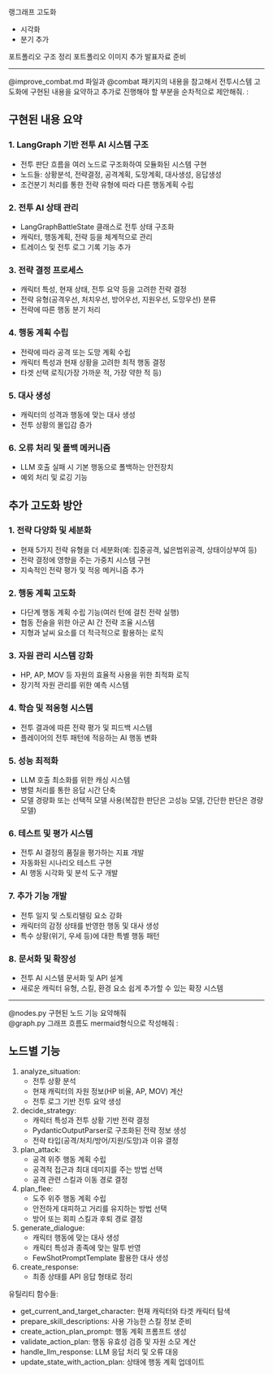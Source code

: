 
랭그래프 고도화
- 시각화
- 분기 추가

포트폴리오 구조 정리
포트폴리오 이미지 추가
발표자료 준비


--- 
@improve_combat.md 파일과 @combat 패키지의 내용을 참고해서 전투시스템 고도화에 구현된 내용을 요약하고 추가로 진행해야 할 부분을 순차적으로 제안해줘.
:

## 구현된 내용 요약

### 1. LangGraph 기반 전투 AI 시스템 구조
- 전투 판단 흐름을 여러 노드로 구조화하여 모듈화된 시스템 구현
- 노드들: 상황분석, 전략결정, 공격계획, 도망계획, 대사생성, 응답생성
- 조건분기 처리를 통한 전략 유형에 따라 다른 행동계획 수립
### 2. 전투 AI 상태 관리
- LangGraphBattleState 클래스로 전투 상태 구조화
- 캐릭터, 행동계획, 전략 등을 체계적으로 관리
- 트레이스 및 전투 로그 기록 기능 추가
### 3. 전략 결정 프로세스
- 캐릭터 특성, 현재 상태, 전투 요약 등을 고려한 전략 결정
- 전략 유형(공격우선, 처치우선, 방어우선, 지원우선, 도망우선) 분류
- 전략에 따른 행동 분기 처리
### 4. 행동 계획 수립
- 전략에 따라 공격 또는 도망 계획 수립
- 캐릭터 특성과 현재 상황을 고려한 최적 행동 결정
- 타겟 선택 로직(가장 가까운 적, 가장 약한 적 등)
### 5. 대사 생성
- 캐릭터의 성격과 행동에 맞는 대사 생성
- 전투 상황의 몰입감 증가
### 6. 오류 처리 및 폴백 메커니즘
- LLM 호출 실패 시 기본 행동으로 폴백하는 안전장치
- 예외 처리 및 로깅 기능

## 추가 고도화 방안

### 1. 전략 다양화 및 세분화
- 현재 5가지 전략 유형을 더 세분화(예: 집중공격, 넓은범위공격, 상태이상부여 등)
- 전략 결정에 영향을 주는 가중치 시스템 구현
- 지속적인 전략 평가 및 적응 메커니즘 추가
### 2. 행동 계획 고도화
- 다단계 행동 계획 수립 기능(여러 턴에 걸친 전략 실행)
- 협동 전술을 위한 아군 AI 간 전략 조율 시스템
- 지형과 날씨 요소를 더 적극적으로 활용하는 로직
### 3. 자원 관리 시스템 강화
- HP, AP, MOV 등 자원의 효율적 사용을 위한 최적화 로직
- 장기적 자원 관리를 위한 예측 시스템
### 4. 학습 및 적응형 시스템
- 전투 결과에 따른 전략 평가 및 피드백 시스템
- 플레이어의 전투 패턴에 적응하는 AI 행동 변화
### 5. 성능 최적화
- LLM 호출 최소화를 위한 캐싱 시스템
- 병렬 처리를 통한 응답 시간 단축
- 모델 경량화 또는 선택적 모델 사용(복잡한 판단은 고성능 모델, 간단한 판단은 경량 모델)
### 6. 테스트 및 평가 시스템
- 전투 AI 결정의 품질을 평가하는 지표 개발
- 자동화된 시나리오 테스트 구현
- AI 행동 시각화 및 분석 도구 개발
### 7. 추가 기능 개발
- 전투 일지 및 스토리텔링 요소 강화
- 캐릭터의 감정 상태를 반영한 행동 및 대사 생성
- 특수 상황(위기, 우세 등)에 대한 특별 행동 패턴
### 8. 문서화 및 확장성
- 전투 AI 시스템 문서화 및 API 설계
- 새로운 캐릭터 유형, 스킬, 환경 요소 쉽게 추가할 수 있는 확장 시스템

---


@nodes.py 구현된 노드 기능 요약해줘  
@graph.py 그래프 흐름도 mermaid형식으로 작성해줘
:

## 노드별 기능
1. analyze_situation:
	- 전투 상황 분석
	- 현재 캐릭터의 자원 정보(HP 비율, AP, MOV) 계산
	- 전투 로그 기반 전투 요약 생성
2. decide_strategy:
	- 캐릭터 특성과 전투 상황 기반 전략 결정
	- PydanticOutputParser로 구조화된 전략 정보 생성
	- 전략 타입(공격/처치/방어/지원/도망)과 이유 결정
3. plan_attack:
	- 공격 위주 행동 계획 수립
	- 공격적 접근과 최대 데미지를 주는 방법 선택
	- 공격 관련 스킬과 이동 경로 결정
4. plan_flee:
	- 도주 위주 행동 계획 수립
	- 안전하게 대피하고 거리를 유지하는 방법 선택
	- 방어 또는 회피 스킬과 후퇴 경로 결정
5. generate_dialogue:
	- 캐릭터 행동에 맞는 대사 생성
	- 캐릭터 특성과 종족에 맞는 말투 반영
	- FewShotPromptTemplate 활용한 대사 생성
6. create_response:
	- 최종 상태를 API 응답 형태로 정리

유틸리티 함수들:
- get_current_and_target_character: 현재 캐릭터와 타겟 캐릭터 탐색
- prepare_skill_descriptions: 사용 가능한 스킬 정보 준비
- create_action_plan_prompt: 행동 계획 프롬프트 생성
- validate_action_plan: 행동 유효성 검증 및 자원 소모 계산
- handle_llm_response: LLM 응답 처리 및 오류 대응
- update_state_with_action_plan: 상태에 행동 계획 업데이트


